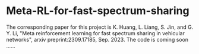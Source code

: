 # Meta-RL-for-fast-spectrum-sharing

The corresponding paper for this project is K. Huang, L. Liang, S. Jin, and G. Y. Li, "Meta reinforcement learning for fast spectrum sharing in vehicular networks", arxiv preprint:2309.17185, Sep. 2023.
The code is coming soon ......
